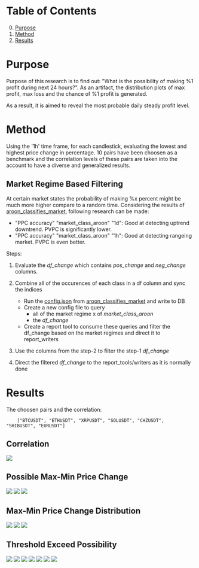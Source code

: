 
# Table of Contents
0. [Purpose](#purpose)
1. [Method](#method)
2. [Results](#results)

# Purpose
Purpose of this research is to find out: "What is the possibility of making %1 profit during next 24 hours?". As an artifact, the distribution plots of max profit, max loss and the chance of %1 profit is generated.

As a result, it is aimed to reveal the most probable daily steady profit level.

# Method
Using the '1h' time frame, for each candlestick, evaluating the lowest and highest price change in percentage. 10 pairs have been choosen as a benchmark and the correlation levels of these pairs are taken into the account to have a diverse and generalized results.
## Market Regime Based Filtering
At certain market states the probability of making %x percent might be much more higher compare to a random time.
Considering the results of [aroon_classifies_market](./aroon_classifies_market.md), following research can be made:
* "PPC accuracy" "market_class_aroon" "1d": Good at detecting uptrend downtrend. PVPC is significantly lower.
* "PPC accuracy" "market_class_aroon" "1h": Good at detecting rangeing market. PVPC is even better.

Steps:
1. Evaluate the _df_change_ which contains _pos_change_ and _neg_change_ columns.
2. Combine all of the occurences of each class in a df column and sync the indices
   - Run the [config.json](../../configs/research/aroon_classifies_market/config.json) from [aroon_classifies_market](../../configs/research/aroon_classifies_market) and write to DB
   - Create a new config file to query 
      - all of the market regime x of _market_class_aroon_
      - the _df_change_
   - Create a report tool to consume these queries and filter the df_change based on the market regimes and direct it to report_writers

3. Use the columns from the step-2 to filter the step-1 _df_change_
3. Direct the filtered _df_change_ to the report_tools/writers as it is normally done

# Results

The choosen pairs and the correlation:

        ["BTCUSDT", "ETHUSDT", "XRPUSDT", "SOLUSDT", "CHZUSDT", "SHIBUSDT", "EURUSDT"]

## Correlation
<img src="../../configs/research/daily_steady_profit/reports_correlation/correlation_matrix_symbol_1d.png" /> 

## Possible Max-Min Price Change
<img src="../../configs/research/daily_steady_profit/reports/perc_pos_change_raw_BTCUSDT_1h.png" />
<img src="../../configs/research/daily_steady_profit/reports/perc_pos_change_raw_CHZUSDT_1h.png" />
<img src="../../configs/research/daily_steady_profit/reports/perc_pos_change_raw_EURUSDT_1h.png" />


## Max-Min Price Change Distribution
<img src="../../configs/research/daily_steady_profit/reports/perc_pos_change_occurence_BTCUSDT_1h.png" />
<img src="../../configs/research/daily_steady_profit/reports/perc_pos_change_occurence_CHZUSDT_1h.png" />
<img src="../../configs/research/daily_steady_profit/reports/perc_pos_change_occurence_EURUSDT_1h.png" />


## Threshold Exceed Possibility
<img src="../../configs/research/daily_steady_profit/reports/perc_pos_change_stats_BTCUSDT_1h.png" /> 
<img src="../../configs/research/daily_steady_profit/reports/perc_pos_change_stats_CHZUSDT_1h.png" /> 
<img src="../../configs/research/daily_steady_profit/reports/perc_pos_change_stats_ETHUSDT_1h.png" /> 
<img src="../../configs/research/daily_steady_profit/reports/perc_pos_change_stats_EURUSDT_1h.png" /> 
<img src="../../configs/research/daily_steady_profit/reports/perc_pos_change_stats_SHIBUSDT_1h.png" /> 
<img src="../../configs/research/daily_steady_profit/reports/perc_pos_change_stats_SOLUSDT_1h.png" /> 
<img src="../../configs/research/daily_steady_profit/reports/perc_pos_change_stats_XRPUSDT_1h.png" /> 



